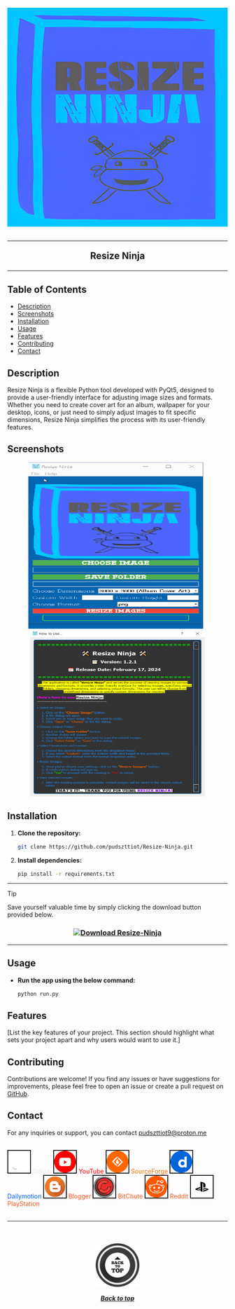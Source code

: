 <a name="top"></a>

<p align="center">
  <img width="660" height="500" src="https://raw.githubusercontent.com/pudszttiot/Resize-Ninja/main/Images/upscaled_image%20(1).png">
</p>

<h2 align="center">

---

Resize Ninja

---

## Table of Contents

- [Description](#description)
- [Screenshots](#screenshots)
- [Installation](#installation)
- [Usage](#usage)
- [Features](#features)
- [Contributing](#contributing)
- [Contact](#contact)

## Description

Resize Ninja is a flexible Python tool developed with PyQt5, designed to provide a user-friendly interface for adjusting image sizes and formats. Whether you need to create cover art for an album, wallpaper for your desktop, icons, or just need to simply adjust images to fit specific dimensions, Resize Ninja simplifies the process with its user-friendly features.

## Screenshots

<p align="center"> 
<img width="400" height="380" src="https://raw.githubusercontent.com/pudszttiot/Resize-Ninja/main/Images/Screenshots/resizeninjaanimation.gif" alt="Screenshot-GIF-1" border="0">
  &nbsp;
<img width="400" height="380" src="https://raw.githubusercontent.com/pudszttiot/Resize-Ninja/main/Images/Screenshots/screenshot_2.png" alt="Screenshot-GIF-2" border="0">
  </p>

## Installation

1. **Clone the repository:**
   ```bash
   git clone https://github.com/pudszttiot/Resize-Ninja.git
   ```

2. **Install dependencies:**
   ```bash
   pip install -r requirements.txt
   ```

---

> [!TIP]
> Save yourself valuable time by simply clicking the download button provided below.

<h3 align="center">

[![Download Resize-Ninja](https://a.fsdn.com/con/app/sf-download-button)](https://sourceforge.net/projects/resize-ninja/files/latest/download)

</h3>

---

## Usage
- **Run the app using the below command:**

   ```bash
   python run.py
   ```

## Features

[List the key features of your project. This section should highlight what sets your project apart and why users would want to use it.]

## Contributing

Contributions are welcome! If you find any issues or have suggestions for improvements, please feel free to open an issue or create a pull request on [GitHub](https://github.com/pudszttiot/Resize-Ninja).

## Contact

For any inquiries or support, you can contact [pudszttiot9@proton.me](mailto:pudszttiot9@proton.me)

<br>

<span>
        <img src="https://raw.githubusercontent.com/pudszttiot/SpotiScrape-Online/main/Images/Socials/Github.png" alt="Github.png" width="50" height="50" border="2">
        <a href="https://github.com/pudszttiot" style="display:inline-block; text-decoration:none; color:#e8eaea;" onclick="openLink('https://github.com/pudszttiot')">Github</a>
        </span>

<span>
        <img src="https://raw.githubusercontent.com/pudszttiot/SpotiScrape-Online/main/Images/Socials/Youtube.png" alt="Youtube.png" width="50" height="50" border="2">
        <a href="https://youtube.com/@pudszTTIOT" style="display:inline-block; text-decoration:none; color:#ff0000;" onclick="openLink('https://youtube.com/@pudszTTIOT')">YouTube</a>
        </span>

<span>
        <img src="https://raw.githubusercontent.com/pudszttiot/SpotiScrape-Online/main/Images/Socials/SourceForge2.png" alt="SourceForge.png" width="50" height="50" border="2">
        <a href="https://sourceforge.net/u/pudszttiot" style="display:inline-block; text-decoration:none; color:#ee730a;" onclick="openLink('https://sourceforge.net/u/pudszttiot')">SourceForge</a>
        </span>

<span>
        <img src="https://raw.githubusercontent.com/pudszttiot/SpotiScrape-Online/main/Images/Socials/Dailymotion.png" alt="Dailymotion.png" width="50" height="50" border="2">
        <a href="https://dailymotion.com/pudszttiot" style="display:inline-block; text-decoration:none; color:#0062ff;" onclick="openLink('https://dailymotion.com/pudszttiot')">Dailymotion</a>
        </span>

<span>
        <img src="https://raw.githubusercontent.com/pudszttiot/SpotiScrape-Online/main/Images/Socials/Blogger.png" alt="Blogger.png" width="50" height="50" border="2">
        <a href="https://pudszttiot.blogspot.com" style="display:inline-block; text-decoration:none; color:#ff5722;" onclick="openLink('https://pudszttiot.blogspot.com')">Blogger</a>
        </span>

<span>
        <img src="https://raw.githubusercontent.com/pudszttiot/SpotiScrape-Online/main/Images/Socials/BitChute_Social.png" alt="BitChute.png" width="50" height="50" border="2">
        <a href="https://bitchute.com/channel/pudszttiot/" style="display:inline-block; text-decoration:none; color:#ff5722;" onclick="openLink('https://bitchute.com/channel/pudszttiot/')">BitChute</a>
        </span>

<span>
        <img src="https://raw.githubusercontent.com/pudszttiot/SpotiScrape-Online/main/Images/Socials/Reddit.png" alt="Reddit.png" width="50" height="50" border="2">
        <a href="https://reddit.com/user/puddsszz" style="display:inline-block; text-decoration:none; color:#ff5722;" onclick="openLink('https://reddit.com/user/puddsszz')">Reddit</a>
        </span>

<span>
        <img src="https://raw.githubusercontent.com/pudszttiot/SpotiScrape-Online/main/Images/Socials/Playstation.png" alt="PlayStation.png" width="50" height="50" border="2">
        <a href="https://psnprofiles.com/snippapudsz" style="display:inline-block; text-decoration:none; color:#ff5722;" onclick="openLink('https://psnprofiles.com/snippapudsz')">PlayStation</a>
        </span>

<br>
<br>

---

<br>

<h5 align="center">

[<img width="100" height="100" src="https://raw.githubusercontent.com/pudszttiot/Folder-Templates/main/Images/back-to-top2.png">](#top)

[Back to top](#top)

<br>

